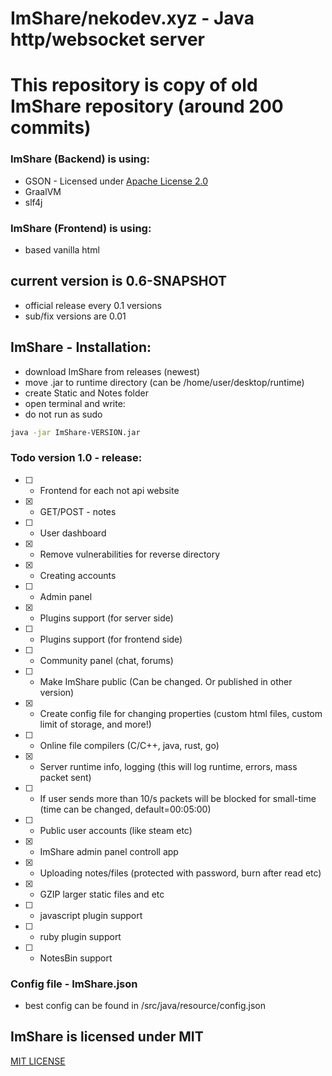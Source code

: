 # ImShare/nekodev.xyz - Java http/websocket server
# This repository is copy of old ImShare repository (around 200 commits)

### ImShare (Backend) is using:
* GSON - Licensed under [Apache License 2.0](https://github.com/google/gson/blob/master/LICENSE)
* GraalVM
* slf4j

### ImShare (Frontend) is using:
- based vanilla html

## current version is 0.6-SNAPSHOT
* official release every 0.1 versions
* sub/fix versions are 0.01

## ImShare - Installation:
* download ImShare from releases (newest)
* move .jar to runtime directory (can be /home/user/desktop/runtime)
* create Static and Notes folder
* open terminal and write:
* do not run as sudo
```bash
java -jar ImShare-VERSION.jar
```

### Todo version 1.0 - release:


* [ ] - Frontend for each not api website  

* [X] - GET/POST - notes

* [ ] - User dashboard

* [X] - Remove vulnerabilities for reverse directory

* [X] - Creating accounts

* [ ] - Admin panel

* [X] - Plugins support (for server side)

* [ ] - Plugins support (for frontend side)

* [ ] - Community panel (chat, forums)

* [ ] - Make ImShare public (Can be changed. Or published in other version)

* [X] - Create config file for changing properties (custom html files, custom limit of storage, and more!) 

* [ ] - Online file compilers (C/C++, java, rust, go)

* [X] - Server runtime info, logging (this will log runtime, errors, mass packet sent)

* [ ] - If user sends more than 10/s packets will be blocked for small-time (time can be changed, default=00:05:00)

* [ ] - Public user accounts (like steam etc)

* [X] - ImShare admin panel controll app

* [X] - Uploading notes/files (protected with password, burn after read etc)

* [X] - GZIP larger static files and etc

* [ ] - javascript plugin support

* [ ] - ruby plugin support

* [ ] - NotesBin support


### Config file - ImShare.json
* best config can be found in /src/java/resource/config.json

## ImShare is licensed under MIT
[MIT LICENSE](https://choosealicense.com/licenses/mit/)
